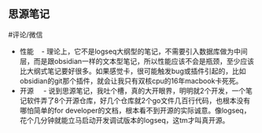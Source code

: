## 思源笔记  

#评论/微信
- 性能
   - 理论上，它不是logseq大纲型的笔记，不需要引入数据库做为中间层，而是跟obsidian一样的文本型笔记，所以性能应该不会是瓶颈，至少应该比大纲式笔记要好很多。如果感觉卡，很可能触发bug或插件引起的，比如obsidian的git那个插件，就会让我只有双核cpu的16年macbook卡死死。
- 开源
    - 说到思源笔记，我吐个槽，真的大开眼界，明明就2个开发，一个笔记软件弄了8个开源仓库，好几个仓库就2个go文件几百行代码，也根本没有哪怕简单的for developer的文档，根本看不到开源的实际诚意。像logseq，花个几分钟就能立马启动开发调试版本的logseq，这tm才叫真开源。
